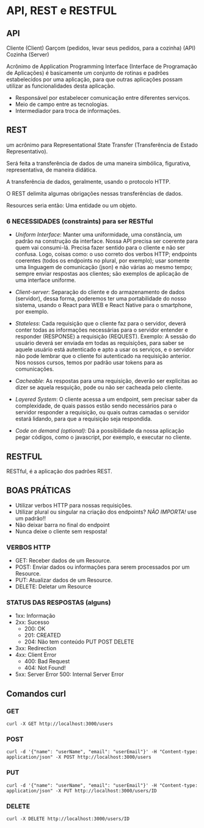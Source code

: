 # API, REST e RESTFUL

## API

Cliente (Client)
Garçom (pedidos, levar seus pedidos, para a cozinha) (API)
Cozinha (Server)

Acrônimo de Application Programming Interface (Interface de Programação de Aplicações) é basicamente um conjunto de rotinas e padrões estabelecidos por uma aplicação, para que outras aplicações possam utilizar as funcionalidades desta aplicação.

* Responsável por estabelecer comunicação entre diferentes serviços.
* Meio de campo entre as tecnologias.
* Intermediador para troca de informações.

## REST

um acrônimo para Representational State Transfer (Transferência de Estado Representativo).

Será feita a transferência de dados de uma maneira simbólica, figurativa, representativa, de maneira didática.

A transferência de dados, geralmente, usando o protocolo HTTP.

O REST delimita algumas obrigações nessas transferências de dados.

Resources seria então: Uma entidade ou um objeto.

### 6 NECESSIDADES (constraints) para ser RESTful

* _Uniform Interface_: Manter uma uniformidade, uma constância, um padrão na construção da interface. Nossa API precisa ser coerente para quem vai consumi-lá. Precisa fazer sentido para o cliente e não ser confusa. Logo, coisas como: o uso correto dos verbos HTTP; endpoints coerentes (todos os endpoints no plural, por exemplo); usar somente uma linguagem de comunicação (json) e não várias ao mesmo tempo; sempre enviar respostas aos clientes; são exemplos de aplicação de uma interface uniforme.

* _Client-server_: Separação do cliente e do armazenamento de dados (servidor), dessa forma, poderemos ter uma portabilidade do nosso sistema, usando o React para WEB e React Native para o smartphone, por exemplo.

* _Stateless_: Cada requisição que o cliente faz para o servidor, deverá conter todas as informações necessárias para o servidor entender e responder (RESPONSE) a requisição (REQUEST). Exemplo: A sessão do usuário deverá ser enviada em todas as requisições, para saber se aquele usuário está autenticado e apto a usar os serviços, e o servidor não pode lembrar que o cliente foi autenticado na requisição anterior. Nos nossos cursos, temos por padrão usar tokens para as comunicações.

* _Cacheable_: As respostas para uma requisição, deverão ser explicitas ao dizer se aquela resquição, pode ou não ser cacheada pelo cliente.

* _Layered System_: O cliente acessa a um endpoint, sem precisar saber da complexidade, de quais passos estão sendo necessários para o servidor responder a requisição, ou quais outras camadas o servidor estará lidando, para que a requisição seja respondida.

* _Code on demand (optional)_: Dá a possibilidade da nossa aplicação pegar códigos, como o javascript, por exemplo, e executar no cliente.

## RESTFUL

RESTful, é a aplicação dos padrões REST.

## BOAS PRÁTICAS

* Utilizar verbos HTTP para nossas requisições.
* Utilizar plural ou singular na criação dos endpoints? _NÃO IMPORTA!_ use um padrão!!
* Não deixar barra no final do endpoint
* Nunca deixe o cliente sem resposta!

### VERBOS HTTP

* GET: Receber dados de um Resource.
* POST: Enviar dados ou informações para serem processados por um Resource.
* PUT: Atualizar dados de um Resource.
* DELETE: Deletar um Resource

### STATUS DAS RESPOSTAS (alguns)

* 1xx: Informação
* 2xx: Sucesso
  * 200: OK
  * 201: CREATED
  * 204: Não tem conteúdo PUT POST DELETE
* 3xx: Redirection
* 4xx: Client Error
  * 400: Bad Request
  * 404: Not Found!
* 5xx: Server Error
  500: Internal Server Error

## Comandos curl

### GET

`curl -X GET http://localhost:3000/users`

### POST

`curl -d '{"name": "userName", "email": "userEmail"}' -H "Content-type: application/json" -X POST http://localhost:3000/users`

### PUT

`curl -d '{"name": "userName", "email": "userEmail"}' -H "Content-type: application/json" -X PUT http://localhost:3000/users/ID`

### DELETE

`curl -X DELETE http://localhost:3000/users/ID`
